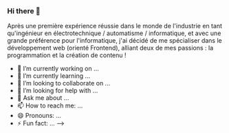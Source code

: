 ### Hi there 👋

Après une première expérience réussie dans le monde de l'industrie en tant qu'ingénieur en électrotechnique / automatisme / informatique, 
et avec une grande préférence pour l'informatique, j'ai décidé de me spécialiser dans le développement web (orienté Frontend), 
alliant deux de mes passions : la programmation et la création de contenu !

- 🔭 I’m currently working on ...
- 🌱 I’m currently learning ...
- 👯 I’m looking to collaborate on ...
- 🤔 I’m looking for help with ...
- 💬 Ask me about ...
- 📫 How to reach me: ...
- 😄 Pronouns: ...
- ⚡ Fun fact: ...
-->
